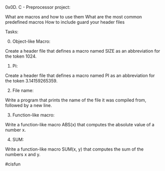 0x0D. C - Preprocessor project:

What are macros and how to use them
What are the most common predefined macros
How to include guard your header files


Tasks:

0. Object-like Macro:

Create a header file that defines a macro named SIZE as an abbreviation for the token 1024.

1. Pi:

Create a header file that defines a macro named PI as an abbreviation for the token 3.14159265359.

2. File name:

Write a program that prints the name of the file it was compiled from, followed by a new line.

3. Function-like macro:

Write a function-like macro ABS(x) that computes the absolute value of a number x.

4. SUM:

Write a function-like macro SUM(x, y) that computes the sum of the numbers x and y.

#cisfun
